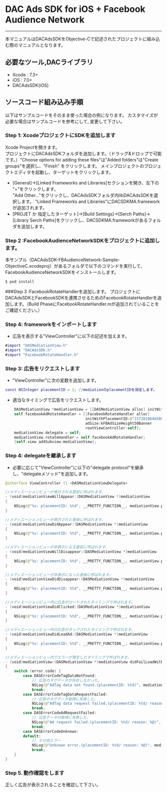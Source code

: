 # DAC Ads SDK for iOS + Facebook Audience Network
- - -
本マニュアルはDACAdsSDKをObjective-Cで記述されたプロジェクトに組み込む際のマニュアルとなります。

## 必要なツール,DACライブラリ
* Xcode : 7.3+
* iOS   : 7.0+
* DACAdsSDK(iOS)

## ソースコード組み込み手順
以下はサンプルコードをそのまま使った場合の例になります。 カスタマイズが必要な場合はサンプルコードを参考にして, 変更して下さい。

### Step 1: XcodeプロジェクトにSDKを追加します
Xcode Projectを開きます。  
プロジェクトにDACAdsSDKフォルダを追加します。（ドラッグ&ドロップで可能です。）"Choose options for adding these files"は"Added folders"は"Create groups"を選択し、"Finish" をクリックします。
メインプロジェクトのプロジェクトエディタを起動し、ターゲットをクリックします。
- [General]->[Linked Frameworks and Libraries]セクションを開き、左下の "+"をクリックします。  
"Add Other..."をクリックし、DACAdsSDKフォルダ内libDACAdsSDKを選択します。
"Linked Frameworks and Libraries"にDACSDKMA.frameworkが追加されます。
- [PROJET か 指定したターゲット]->[Build Settings]->[Serch Paths]->[Library Serch Paths]をクリックし、DACSDKMA.frameworkがあるフォルダを追加します。

### Step 2 :FacebookAudienceNetworkSDKをプロジェクトに追加します。

本サンプル（DACAdsSDK-FBAudienceNetwork-Sample-ObjectiveC.xcodeproj）があるフォルダで以下のコマンドを実行して、FacebookAudienceNetworkSDKをインストールします。 

```
$ pod install
```

###Step 3 :FacebookRotateHandlerを追加します。
プロジェクトにDACAdsSDKとFacebookSDKを連携させるためのFacebookRotateHandlerを追加します。（Build PhaseにFacebookRotateHandler.mが追加されていることをご確認ください。）


### Step 4: frameworkをインポートします
- 広告を表示する"ViewController"に以下の記述を加えます。

```ViewController.m
#import "DASMediationView.h"
#import "DACAdsSDK.h"
#import "FacebookRotateHandler.h"
```

### Step 3: 広告をリクエストします

- "ViewController"に次の変数を追加します。

```ViewController.m
const NSInteger placementID = 1; //mediationのplacementIDを設定します。
```

- 適当なタイミングで広告をリクエストします。

```ViewController.swift
    DASMediationView *mediationView = [[DASMediationView alloc] initWithFrame:CGRectMake(0.f, 20.f, 320.f, 50.f) placementID:placementID];
    self.facebookAdRotateHandler = [[FacebookRotateHandler alloc]
                                    initWithPlacementID:@"157282864658028_232569667129347"
                                    adSize:kFBAdSizeHeight50Banner
                                    rootViewController:self];
    mediationView.delegate = self;
    mediationView.rotateHandler = self.facebookAdRotateHandler;
    [self.view addSubview:mediationView];
```

### Step 4: delegateを継承します
- 必要に応じて"ViewController"に以下の"delegate protocol"を継承し、"delegateメソッド"を追加します。

```ViewController.swift
@interface ViewController () <DASMediationViewDelegate>

//メディエーションビューが表示される直前に呼ばれます。
- (void)mediationViewWillAppear:(DASMediationView *)mediationView
{
    NSLog(@"%s: placementID: %td", __PRETTY_FUNCTION__, mediationView.placementID);
}

//メディエーションビューが表示された直後に呼ばれます。
- (void)mediationViewDidAppear:(DASMediationView *)mediationView
{
    NSLog(@"%s: placementID: %td", __PRETTY_FUNCTION__, mediationView.placementID);
}

//メディエーションビューが非表示になる直前に呼ばれます。
- (void)mediationViewWillDisappear:(DASMediationView *)mediationView
{
    NSLog(@"%s: placementID: %td", __PRETTY_FUNCTION__, mediationView.placementID);
}

//メディエーションビューが非表示になった直後に呼ばれます。
- (void)mediationViewDidDisappear:(DASMediationView *)mediationView
{
    NSLog(@"%s: placementID: %td", __PRETTY_FUNCTION__, mediationView.placementID);
}

//メディエーションビュー内に広告がロードされたタイミングで呼ばれます。
- (void)mediationViewDidClicked:(DASMediationView *)mediationView
{
    NSLog(@"%s: placementID: %td", __PRETTY_FUNCTION__, mediationView.placementID);
}

//メディエーションビュー内の広告がタップされたタイミングで呼ばれます。
- (void)mediationViewDidLoadAd:(DASMediationView *)mediationView
{
    NSLog(@"%s: placementID: %td", __PRETTY_FUNCTION__, mediationView.placementID);
}

//メディエーションビュー内でエラーが発生したタイミングで呼ばれます。
- (void)mediationView:(DASMediationView *)mediationView didFailLoadWithError:(NSError *)error
{
    switch (error.code) {
        case DASErrorCodeTagDataNotFound:
            // 広告のタグデータが存在しなかった。
            NSLog(@"AdTag data not found.(placementID: %td)", mediationView.placementID);
            break;
        case DASErrorCodeTagDataRequestFailed:
            // 広告のタグデータ取得に失敗した。
            NSLog(@"AdTag data request failed.(placementID: %td/ reason: %@)", mediationView.placementID, error.localizedDescription);
            break;
        case DASErrorCodeAdRequestFailed:
            // 広告データの取得に失敗した。
            NSLog(@"Ad request failed.(placementID: %td/ reason: %@)", mediationView.placementID, error.localizedDescription);
            break;
        case DASErrorCodeUnknown:
        default:
            // その他エラー
            NSLog(@"Unknown error.(placementID: %td/ reason: %@)", mediationView.placementID, error.localizedDescription);
            break;
    }
}

```

### Step 5. 動作確認をします
正しく広告が表示されることを確認して下さい。